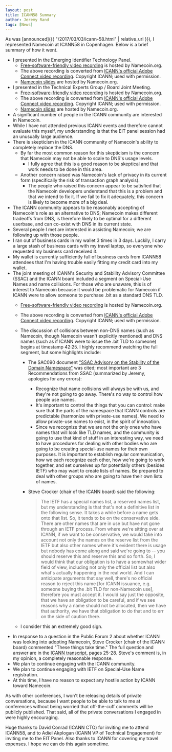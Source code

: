 ```yaml
---
layout: post
title: ICANN58 Summary
author: Jeremy Rand
tags: [News]
---
```


As was [announced]({{ "/2017/03/03/icann-58.html" | relative_url }}), I represented Namecoin at ICANN58 in Copenhagen.  Below is a brief summary of how it went.

* I presented in the Emerging Identifier Technology Panel.
    - [Free-software-friendly video recording](https://www.namecoin.org/files/videos/icann-58/ICANN-58-Emerging-Identifiers-Technology.webm) is hosted by Namecoin.org.
    - The above recording is converted from [ICANN's official Adobe Connect video recording](https://schedule.icann.org/event/9nqD/emerging-identifiers-technology).  Copyright ICANN; used with permission.
    - [Namecoin slides](https://www.namecoin.org/files/videos/icann-58/Namecoin-ICANN58-EIT-Final.pdf) are hosted by Namecoin.org.
* I presented in the Technical Experts Group / Board Joint Meeting.
    - [Free-software-friendly video recording](https://www.namecoin.org/files/videos/icann-58/ICANN-58-Joint-Meeting-ICANN-Board-and-Technical-Experts-Group.webm) is hosted by Namecoin.org.
    - The above recording is converted from [ICANN's official Adobe Connect video recording](https://schedule.icann.org/event/9oMt/joint-meeting-icann-board-technical-experts-group-teg).  Copyright ICANN; used with permission.
    - [Namecoin slides](https://www.namecoin.org/files/videos/icann-58/Namecoin-ICANN58-TEG-Final.pdf) are hosted by Namecoin.org.
* A significant number of people in the ICANN community are interested in Namecoin.
* While I have not attended previous ICANN events and therefore cannot evaluate this myself, my understanding is that the EIT panel session had an unusually large audience.
* There is skepticism in the ICANN community of Namecoin's ability to completely replace the DNS.
    - By far the most common reason for this skepticism is the concern that Namecoin may not be able to scale to DNS's usage levels.
        + I fully agree that this is a good reason to be skeptical and that work needs to be done in this area.
    - Another concern raised was Namecoin's lack of privacy in its current form (specifically the risk of transaction graph analysis).
        + The people who raised this concern appear to be satisfied that the Namecoin developers understand that this is a problem and that we intend to fix it.  If we fail to fix it adequately, this concern is likely to become more of a big deal.
* The ICANN community appears to be reasonably accepting of Namecoin's role as an alternative to DNS; Namecoin makes different tradeoffs from DNS, is therefore likely to be optimal for a different userbase, and can co-exist with DNS in its current state.
* Several people I met are interested in assisting Namecoin; we are following up with those people.
* I ran out of business cards in my wallet 3 times in 3 days.  Luckily, I carry a large stash of business cards with my travel laptop, so everyone who requested my business card received it.
* My wallet is currently sufficiently full of business cards from ICANN58 attendees that I'm having trouble easily fitting my credit card into my wallet.
* The joint meeting of ICANN's Security and Stability Advisory Committee (SSAC) and the ICANN board included a segment on Special-Use Names and name collisions.  For those who are unaware, this is of interest to Namecoin because it would be problematic for Namecoin if ICANN were to allow someone to purchase .bit as a standard DNS TLD.
    - [Free-software-friendly video recording](https://www.namecoin.org/files/videos/icann-58/ICANN-58-Joint-Meeting-ICANN-Board-and-Security-and-Stability-Advisory-Committee.webm) is hosted by Namecoin.org.
    - The above recording is converted from [ICANN's official Adobe Connect video recording](https://schedule.icann.org/event/9nvu/joint-meeting-icann-board-security-stability-advisory-committee).  Copyright ICANN; used with permission.
    - The discussion of collisions between non-DNS names (such as Namecoin, though Namecoin wasn't explicitly mentioned) and DNS names (such as if ICANN were to issue the .bit TLD to someone) begins at timestamp 42:25.  I highly recommend watching the full segment, but some highlights include:
        + The SAC090 document ["SSAC Advisory on the Stability of the Domain Namespace"](https://www.icann.org/en/system/files/files/sac-090-en.pdf) was cited; most important are 3 Recommendations from SSAC (summarized by Jeremy, apologies for any errors):
            * Recognize that name collisions will always be with us, and they're not going to go away.  There's no way to control how people use names.
            * It's important to control the things that you can control: make sure that the parts of the namespace that ICANN controls are predictable (harmonize with private-use names).  We need to allow private-use names to exist, in the spirit of innovation.
            * Since we recognize that we are not the only ones who have names that will look like TLD names, and the community is going to use that kind of stuff in an interesting way, we need to have procedures for dealing with other bodies who are going to be creating special-use names for their own purposes.  It is important to establish regular communication, how we each recognize each other, how we're going to work together, and set ourselves up for potentially others (besides IETF) who may want to create lists of names.  Be prepared to deal with other groups who are going to have their own lists of names.
        + Steve Crocker (chair of the ICANN board) said the following:
 
            > The IETF has a special names list, a reserved names list, but my understanding is that that's not a definitive list in the following sense.  It takes a while before a name gets onto that list.  So, it tends to be on the conservative side.  There are other names that are in use but have not gone through an IETF process.  From where we're sitting over at ICANN, if we want to be conservative, we would take into account not only the names on the reserve list from the IETF but also other names where it's evident there is usage but nobody has come along and said we're going to -- you should reserve this and reserve this and so forth.  So, I would think that our obligation is to have a somewhat wider field of view, including not only the official list but also what's actually happening in the real world.  And I can anticipate arguments that say well, there's no official reason to reject this name [for ICANN issuance, e.g. someone buying the .bit TLD for non-Namecoin use], therefore you must accept it.  I would say just the opposite, that we have an obligation to be careful, and if we see reasons why a name should not be allocated, then we have that authority, we have that obligation to do that and to err on the side of caution there.
 
    - I consider this an extremely good sign.
* In response to a question in the Public Forum 2 about whether ICANN was looking into adopting Namecoin, Steve Crocker (chair of the ICANN board) commented "These things take time."  The full question and answer are in the [ICANN transcript](https://schd.ws/hosted_files/icann58copenhagen2017/60/I58CPH_Thu16Mar2017-Public%20Forum%202-en.pdf), pages 25-28.  Steve's comment is, in my opinion, a completely reasonable response.
* We plan to continue engaging with the ICANN community.
* We plan to continue engaging with IETF on Special-Use Name registration.
* At this time, I have no reason to expect any hostile action by ICANN toward Namecoin.

As with other conferences, I won't be releasing details of private conversations, because I want people to be able to talk to me at conferences without being worried that off-the-cuff comments will be publicly published.  That said, all of the private conversations I engaged in were highly encouraging.

Huge thanks to David Conrad (ICANN CTO) for inviting me to attend ICANN58, and to Adiel Akplogan (ICANN VP of Technical Engagement) for inviting me to the EIT Panel.  Also thanks to ICANN for covering my travel expenses.  I hope we can do this again sometime.
